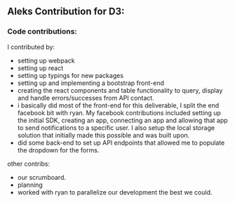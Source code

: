 <h2> Aleks Contribution for D3: </h2>

<h3> Code contributions: </h3>

I contributed by:

- setting up webpack
- setting up react
- setting up typings for new packages
- setting up and implementing a bootstrap front-end
- creating  the react components and table functionality to query, display and handle errors/successes from API contact.
- i basically did most of the front-end for this deliverable, I split the end facebook bit with ryan. My facebook
contributions included setting up the initial SDK, creating an app, connecting an app and allowing that app to
send notifications to a specific user. I also setup the local storage solution that initially made this possible
and was built upon.
- did some back-end to set up API endpoints that allowed me to populate the dropdown for the forms.

other contribs:
- our scrumboard.
- planning
- worked with ryan to parallelize our development the best we could.